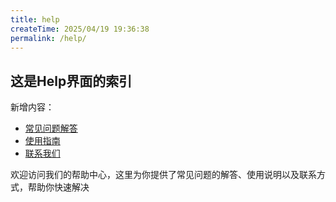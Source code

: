 ```yaml
---
title: help
createTime: 2025/04/19 19:36:38
permalink: /help/
---
```

## 这是Help界面的索引

新增内容：

- [常见问题解答](./faq.md)
- [使用指南](./guide.md)
- [联系我们](./contact.md)

欢迎访问我们的帮助中心，这里为你提供了常见问题的解答、使用说明以及联系方式，帮助你快速解决